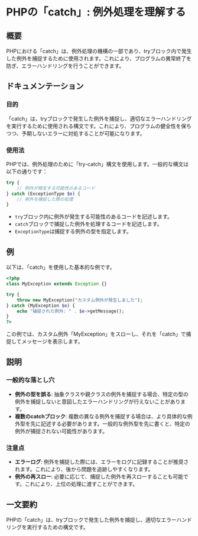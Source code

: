 <!--
Meta Description: # PHPの「catch」: 例外処理を理解する ## 概要 PHPにおける「catch」は、例外処理の機構の一部であり、tryブロック内で発生した例外を捕捉するために使用されます。これにより、プログラムの異常終了を防ぎ、エラーハンドリングを行うことができます。 ## ドキュメンテーション ### ...
Meta Keywords: catch, これにより, try, myexception, php
-->

# PHPの「catch」: 例外処理を理解する

## 概要
PHPにおける「catch」は、例外処理の機構の一部であり、tryブロック内で発生した例外を捕捉するために使用されます。これにより、プログラムの異常終了を防ぎ、エラーハンドリングを行うことができます。

## ドキュメンテーション
### 目的
「catch」は、tryブロックで発生した例外を捕捉し、適切なエラーハンドリングを実行するために使用される構文です。これにより、プログラムの健全性を保ちつつ、予期しないエラーに対処することが可能になります。

### 使用法
PHPでは、例外処理のために「try-catch」構文を使用します。一般的な構文は以下の通りです：

```php
try {
    // 例外が発生する可能性のあるコード
} catch (ExceptionType $e) {
    // 例外を捕捉した際の処理
}
```

- `try`ブロック内に例外が発生する可能性のあるコードを記述します。
- `catch`ブロックで捕捉した例外を処理するコードを記述します。
- `ExceptionType`は捕捉する例外の型を指定します。

## 例
以下は、「catch」を使用した基本的な例です。

```php
<?php
class MyException extends Exception {}

try {
    throw new MyException("カスタム例外が発生しました");
} catch (MyException $e) {
    echo "捕捉された例外: " . $e->getMessage();
}
?>
```

この例では、カスタム例外「MyException」をスローし、それを「catch」で捕捉してメッセージを表示します。

## 説明
### 一般的な落とし穴
- **例外の型を誤る**: 抽象クラスや親クラスの例外を捕捉する場合、特定の型の例外を捕捉しないと意図したエラーハンドリングが行えないことがあります。
- **複数のcatchブロック**: 複数の異なる例外を捕捉する場合は、より具体的な例外型を先に記述する必要があります。一般的な例外型を先に書くと、特定の例外が捕捉されない可能性があります。
  
### 注意点
- **エラーログ**: 例外を捕捉した際には、エラーをログに記録することが推奨されます。これにより、後から問題を追跡しやすくなります。
- **例外の再スロー**: 必要に応じて、捕捉した例外を再スローすることも可能です。これにより、上位の処理に渡すことができます。

## 一文要約
PHPの「catch」は、tryブロックで発生した例外を捕捉し、適切なエラーハンドリングを実行するための構文です。
